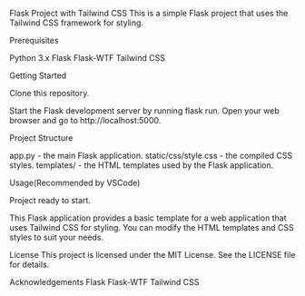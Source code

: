 Flask Project with Tailwind CSS
This is a simple Flask project that uses the Tailwind CSS framework for styling.

Prerequisites

Python 3.x
Flask
Flask-WTF
Tailwind CSS

Getting Started

Clone this repository.


Start the Flask development server by running flask run.
Open your web browser and go to http://localhost:5000.

Project Structure

app.py - the main Flask application.
static/css/style.css - the compiled CSS styles.
templates/ - the HTML templates used by the Flask application.

Usage(Recommended by VSCode)

Project ready to start.


This Flask application provides a basic template for a web application that uses Tailwind CSS for styling. You can modify the HTML templates and CSS styles to suit your needs.

License
This project is licensed under the MIT License. See the LICENSE file for details.

Acknowledgements
Flask
Flask-WTF
Tailwind CSS
